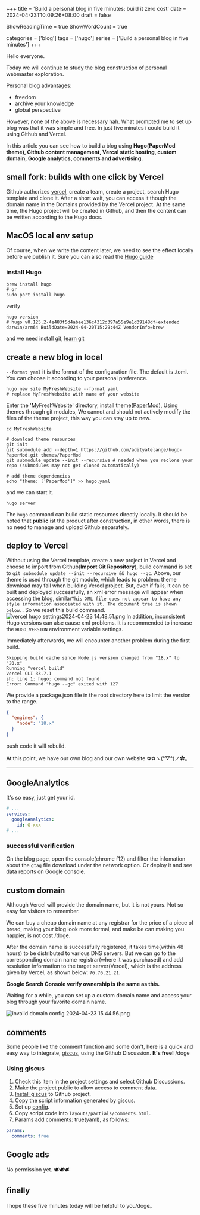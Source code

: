 +++
title = 'Build a personal blog in five minutes: build it zero cost'
date = 2024-04-23T10:09:26+08:00
draft = false

ShowReadingTime = true
ShowWordCount = true

categories = ['blog']
tags = ['hugo']
series = ['Build a personal blog in five minutes']
+++

Hello everyone. 
    
Today we will continue to study the blog construction of personal webmaster exploration.

Personal blog advantages:
 - freedom
 - archive your knowledge
 - global perspective

However, none of the above is necessary hah. What prompted me to set up blog was that it was simple and free. In just five minutes i could build it using Github and Vercel.

In this article you can see how to build a blog using **Hugo(PaperMod theme), Github content management, Vercal static hosting, custom domain, Google analytics, comments and advertising.**

## small fork: builds with one click by Vercel 
Github authorizes [vercel](https://vercel.com/), create a team, create a project, search Hugo template and clone it. After a short wait, you can access it though the domain name in the Domains provided by the Vercel project. At the same time, the Hugo project will be created in Github, and then the content can be written according to the Hugo docs.


## MacOS local env setup
Of course, when we write the content later, we need to see the effect locally before we publish it. Sure you can also read the [Hugo guide](https://gohugo.io/getting-started/quick-start/)

### install Hugo
```shell
brew install hugo
# or
sudo port install hugo
```
verify
```shell
hugo version
# hugo v0.125.2-4e483f5d4abae136c4312d397a55e9e1d39148df+extended darwin/arm64 BuildDate=2024-04-20T15:29:44Z VendorInfo=brew
```
and we need install git, [learn git](https://git-scm.com/book/en/v2/Getting-Started-Installing-Git)

## create a new blog in local
`--format yaml` it is the format of the configuration file. The default is .toml. You can choose it according to your personal preference.
```shell
hugo new site MyFreshWebsite --format yaml
# replace MyFreshWebsite with name of your website
```
Enter the 'MyFreshWebsite' directory, install theme([PaperMod](https://github.com/adityatelange/hugo-PaperMod?tab=readme-ov-file)), Using themes through git modules, We cannot and should not actively modify the files of the theme project, this way you can stay up to new.
```shell
cd MyFreshWebsite

# download theme resources
git init
git submodule add --depth=1 https://github.com/adityatelange/hugo-PaperMod.git themes/PaperMod
git submodule update --init --recursive # needed when you reclone your repo (submodules may not get cloned automatically)

# add theme dependencies
echo "theme: ['PaperMod']" >> hugo.yaml
```
and we can start it.
```shell
hugo server
```
The `hugo` command can build static resources directly locally. It should be noted that **public** ist the product after construction, in other words, there is no need to manage and upload Github separately.

## deploy to Vercel
Without using the Vercel template, create a new project in Vercel and choose to import from Github(**Import Git Repository**), build command is set to `git submodule update --init --recursive && hugo --gc`. Above, our theme is used through the git module, which leads to problem: theme download may fail when building Vercel project. But, even if fails, it can be built and deployed successfully, an xml error message will appear when accessing the blog, similar`This XML file does not appear to have any style information associated with it. The document tree is shown below.`. So we reset this build command.
![vercel hugo settings2024-04-23 14.48.51.png](https://s2.loli.net/2024/04/23/GM6Yor5qvhKbQe8.png)
In addition, inconsistent Hugo versions can alse cause xml problems. It is recommended to increase the `HUGO_VERSION` environment variable settings.

Immediately afterwards, we will encounter another problem during the first build.
```shell
Skipping build cache since Node.js version changed from "18.x" to "20.x"
Running "vercel build"
Vercel CLI 33.7.1
sh: line 1: hugo: command not found
Error: Command "hugo --gc" exited with 127
```

We provide a package.json file in the root directory here to limit the version to the range.
```json
{
  "engines": {
    "node": "18.x"
  }
}
```
push code it will rebuild.

At this point, we have our own blog and our own website ✿✿ヽ(°▽°)ノ✿。

----

<!-- ## 图床：smms
有了文本内容，当然少不了需要图片，图文并茂才更好的表达内容。这些资源存储成本不低，有免费的咱也不能掏钱，这类产品有非常多，目前使用的[SM.MS](https://smms.app/)做图床，有5个G的免费额度。 -->

## GoogleAnalytics
It's so easy, just get your id.
```yaml
# ...
services:
  googleAnalytics:
    id: G-xxx
# ...
```
### successful verification
On the blog page, open the console(chrome f12) and filter the infomation about the `gtag` file download under the network option. Or deploy it and see data reports on Google console.

## custom domain
Although Vercel will provide the domain name, but it is not yours. Not so easy for visitors to remember.

We can buy a cheap domain name at any registrar for the price of a piece of bread, making your blog look more formal, and make be can making you happier, is not cost /doge.

After the domain name is successfully registered, it takes time(within 48 hours) to be distributed to various DNS servers. But we can go to the corresponding domain name registrar(where it was purchased) and add resolution information to the target server(Vercel), which is the address given by Vercel, as shown below: `76.76.21.21`.

**Google Search Console verify ownership is the same as this.**

Waiting for a while, you can set up a custom domain name and access your blog through your favorite domain name.

![invalid domain config 2024-04-23 15.44.56.png](https://s2.loli.net/2024/04/23/RwspDPGBC1ZJWES.png)

## comments
Some people like the comment function and some don't, here is a quick and easy way to integrate, [giscus](https://giscus.app/), using the Github Discussion. **It's free!** /doge

### Using giscus
1. Check this item in the project settings and select Github Discussions.
1. Make the project public to allow access to comment data.
1. [Install giscus](https://github.com/apps/giscus) to Github project.
1. Copy the script information generated by giscus.
1. Set up [config](https://adityatelange.github.io/hugo-PaperMod/posts/papermod/papermod-features/#comments).
  1. Copy script code into `layouts/partials/comments.html`.
  1. Params add comments: true(yaml), as follows:

```yaml
params:
  comments: true
```

## Google ads
No permission yet. 🕊🕊🕊

## finally
I hope these five minutes today will be helpful to you/doge。
